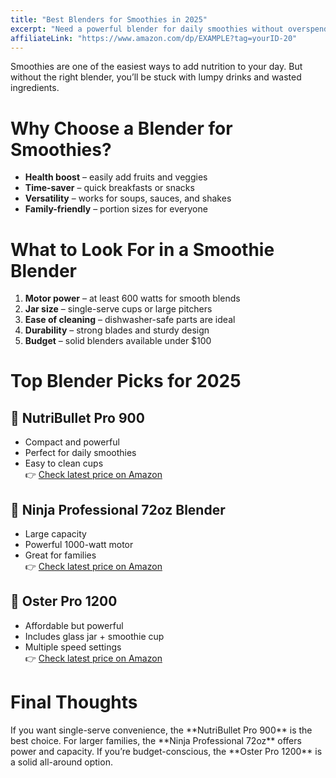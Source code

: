 ```yaml
---
title: "Best Blenders for Smoothies in 2025"
excerpt: "Need a powerful blender for daily smoothies without overspending? These are our top affordable choices."
affiliateLink: "https://www.amazon.com/dp/EXAMPLE?tag=yourID-20"
---
```


Smoothies are one of the easiest ways to add nutrition to your day. But without the right blender, you’ll be stuck with lumpy drinks and wasted ingredients.

<div class="gap-section"></div>

<h1 className="segment">Why Choose a Blender for Smoothies?</h1>

- **Health boost** – easily add fruits and veggies  
- **Time-saver** – quick breakfasts or snacks  
- **Versatility** – works for soups, sauces, and shakes  
- **Family-friendly** – portion sizes for everyone  

<div class="gap-section"></div>

<h1 className="segment">What to Look For in a Smoothie Blender</h1>

1. **Motor power** – at least 600 watts for smooth blends  
2. **Jar size** – single-serve cups or large pitchers  
3. **Ease of cleaning** – dishwasher-safe parts are ideal  
4. **Durability** – strong blades and sturdy design  
5. **Budget** – solid blenders available under $100  

<div class="gap-section"></div>

<h1 className="segment">Top Blender Picks for 2025</h1>

<h2 className="second-segment">🥇 NutriBullet Pro 900</h2>

- Compact and powerful  
- Perfect for daily smoothies  
- Easy to clean cups  
👉 [Check latest price on Amazon](https://www.amazon.com/dp/EXAMPLE?tag=yourID-20)

<div class="gap-section"></div>

<h2 className="second-segment">🥈 Ninja Professional 72oz Blender</h2>

- Large capacity  
- Powerful 1000-watt motor  
- Great for families  
👉 [Check latest price on Amazon](https://www.amazon.com/dp/EXAMPLE?tag=yourID-20)

<div class="gap-section"></div>

<h2 className="second-segment">🥉 Oster Pro 1200</h2>

- Affordable but powerful  
- Includes glass jar + smoothie cup  
- Multiple speed settings  
👉 [Check latest price on Amazon](https://www.amazon.com/dp/EXAMPLE?tag=yourID-20)

<div class="gap-section"></div>

<h1 className="segment">Final Thoughts</h1>
If you want single-serve convenience, the **NutriBullet Pro 900** is the best choice. For larger families, the **Ninja Professional 72oz** offers power and capacity. If you’re budget-conscious, the **Oster Pro 1200** is a solid all-around option.
